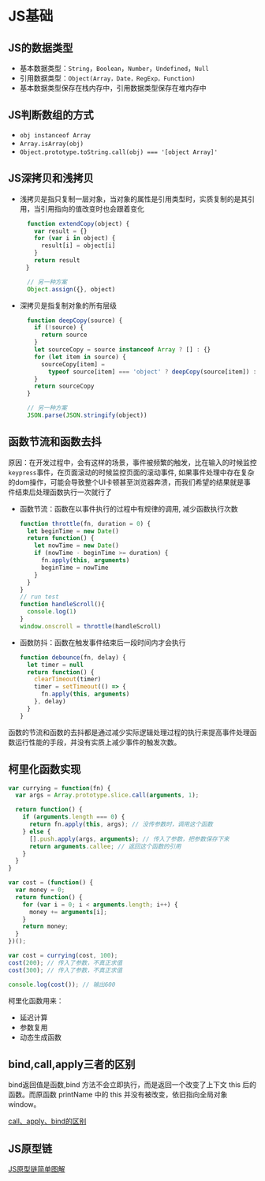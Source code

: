 # JS基础

## JS的数据类型

- 基本数据类型：`String`，`Boolean`，`Number`，`Undefined`，`Null`
- 引用数据类型：`Object(Array，Date，RegExp，Function)`
- 基本数据类型保存在栈内存中，引用数据类型保存在堆内存中

## JS判断数组的方式

- `obj instanceof Array`
- `Array.isArray(obj)`
- `Object.prototype.toString.call(obj) === '[object Array]'`

## JS深拷贝和浅拷贝

- 浅拷贝是指只复制一层对象，当对象的属性是引用类型时，实质复制的是其引用，当引用指向的值改变时也会跟着变化

  ``` js
    function extendCopy(object) {
      var result = {}
      for (var i in object) {
        result[i] = object[i]
      }
      return result
  　}

    // 另一种方案
    Object.assign({}, object)
  ```

- 深拷贝是指复制对象的所有层级

  ``` js
    function deepCopy(source) {
      if (!source) {
        return source
      }
      let sourceCopy = source instanceof Array ? [] : {}
      for (let item in source) {
        sourceCopy[item] =
          typeof source[item] === 'object' ? deepCopy(source[item]) : source[item]
      }
      return sourceCopy
    }

    // 另一种方案
    JSON.parse(JSON.stringify(object))
  ```

## 函数节流和函数去抖

原因：在开发过程中，会有这样的场景，事件被频繁的触发，比在输入的时候监控`keypress`事件，在页面滚动的时候监控页面的滚动事件, 如果事件处理中存在复杂的dom操作，可能会导致整个UI卡顿甚至浏览器奔溃，而我们希望的结果就是事件结束后处理函数执行一次就行了

- 函数节流：函数在以事件执行的过程中有规律的调用, 减少函数执行次数
  
  ``` js
  function throttle(fn, duration = 0) {
    let beginTime = new Date()
    return function() {
      let nowTime = new Date()
      if (nowTime - beginTime >= duration) {
        fn.apply(this, arguments)
        beginTime = nowTime
      }
    }
  }
  // run test
  function handleScroll(){
    console.log(1)
  }
  window.onscroll = throttle(handleScroll)
  ```

- 函数防抖：函数在触发事件结束后一段时间内才会执行

  ```js
  function debounce(fn, delay) {
    let timer = null
    return function() {
      clearTimeout(timer)
      timer = setTimeout(() => {
        fn.apply(this, arguments)
      }, delay)
    }
  }
  ```

函数的节流和函数的去抖都是通过减少实际逻辑处理过程的执行来提高事件处理函数运行性能的手段，并没有实质上减少事件的触发次数。

## 柯里化函数实现

``` js
var currying = function(fn) {
  var args = Array.prototype.slice.call(arguments, 1);

  return function() {
    if (arguments.length === 0) {
      return fn.apply(this, args); // 没传参数时，调用这个函数
    } else {
      [].push.apply(args, arguments); // 传入了参数，把参数保存下来
      return arguments.callee; // 返回这个函数的引用
    }
  }
}

var cost = (function() {
  var money = 0;
  return function() {
    for (var i = 0; i < arguments.length; i++) {
      money += arguments[i];
    }
    return money;
  }
})();

var cost = currying(cost, 100);
cost(200); // 传入了参数，不真正求值
cost(300); // 传入了参数，不真正求值

console.log(cost()); // 输出600
```

柯里化函数用来：

- 延迟计算
- 参数复用
- 动态生成函数

## bind,call,apply三者的区别

bind返回值是函数,bind 方法不会立即执行，而是返回一个改变了上下文 this 后的函数。而原函数 printName 中的 this 并没有被改变，依旧指向全局对象 window。

[call、apply、bind的区别](https://segmentfault.com/a/1190000012772040#articleHeader2)

## JS原型链

[JS原型链简单图解](https://www.cnblogs.com/libin-1/p/5820550.html)